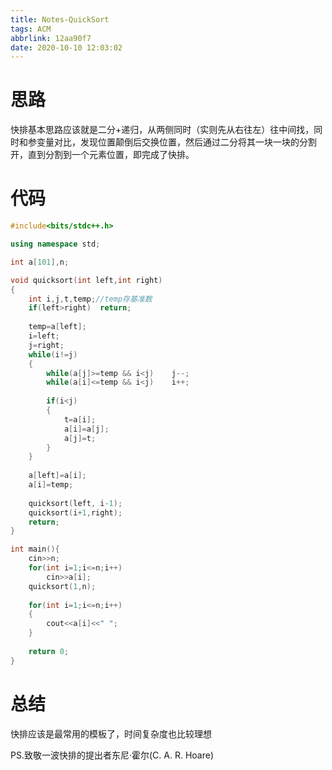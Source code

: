 ```yaml
---
title: Notes-QuickSort
tags: ACM
abbrlink: 12aa90f7
date: 2020-10-10 12:03:02
---
```

# 思路
快排基本思路应该就是二分+递归，从两侧同时（实则先从右往左）往中间找，同时和参变量对比，发现位置颠倒后交换位置，然后通过二分将其一块一块的分割开，直到分割到一个元素位置，即完成了快排。

<!--more-->

# 代码
```C++
#include<bits/stdc++.h>

using namespace std;

int a[101],n;

void quicksort(int left,int right)
{
	int i,j,t,temp;//temp存基准数 
	if(left>right)	return;
	
	temp=a[left];
	i=left;
	j=right;
	while(i!=j)
	{
		while(a[j]>=temp && i<j)	j--;
		while(a[i]<=temp && i<j)	i++;
		
		if(i<j)
		{
			t=a[i];
			a[i]=a[j];
			a[j]=t;
		}
	}
	
	a[left]=a[i];
	a[i]=temp;
	
	quicksort(left, i-1);
	quicksort(i+1,right);
	return;
}

int main(){
	cin>>n;
	for(int i=1;i<=n;i++)
		cin>>a[i];
	quicksort(1,n);
	
	for(int i=1;i<=n;i++)
	{
		cout<<a[i]<<" ";
	}
	
	return 0;
}
```

# 总结
快排应该是最常用的模板了，时间复杂度也比较理想

PS.致敬一波快排的提出者东尼·霍尔(C. A. R. Hoare)